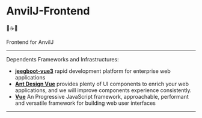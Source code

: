# AnvilJ-Frontend
️🔨☕️🚀
      
 Frontend for AnvilJ

***
  Dependents Frameworks and Infrastructures:

 - **[jeegboot-vue3](link:https://github.com/jeecgboot/jeecgboot-vue3)** rapid development platform for enterprise web applications
 - **[Ant Design Vue](link:https://www.antdv.com)** provides plenty of UI components to enrich your web applications, and we will improve components experience consistently.
 - **[Vue](link:https://vuejs.org)** An Progressive JavaScript framework, approachable, performant and versatile framework for building web user interfaces

***
 